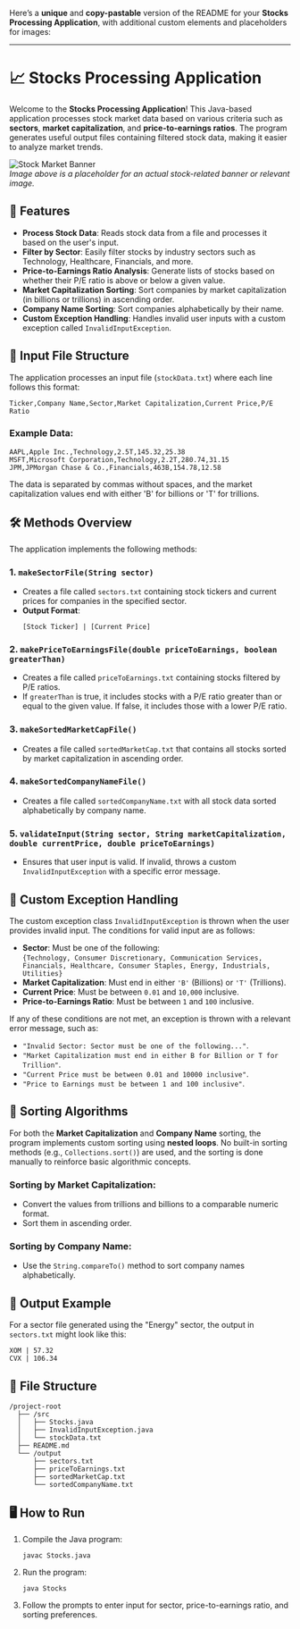 Here’s a **unique** and **copy-pastable** version of the README for your **Stocks Processing Application**, with additional custom elements and placeholders for images:

---

# 📈 Stocks Processing Application

Welcome to the **Stocks Processing Application**! This Java-based application processes stock market data based on various criteria such as **sectors**, **market capitalization**, and **price-to-earnings ratios**. The program generates useful output files containing filtered stock data, making it easier to analyze market trends.

![Stock Market Banner](https://via.placeholder.com/800x300?text=Stocks+Processing+App)  
*Image above is a placeholder for an actual stock-related banner or relevant image.*

## 🚀 Features

- **Process Stock Data**: Reads stock data from a file and processes it based on the user's input.
- **Filter by Sector**: Easily filter stocks by industry sectors such as Technology, Healthcare, Financials, and more.
- **Price-to-Earnings Ratio Analysis**: Generate lists of stocks based on whether their P/E ratio is above or below a given value.
- **Market Capitalization Sorting**: Sort companies by market capitalization (in billions or trillions) in ascending order.
- **Company Name Sorting**: Sort companies alphabetically by their name.
- **Custom Exception Handling**: Handles invalid user inputs with a custom exception called `InvalidInputException`.

## 📝 Input File Structure

The application processes an input file (`stockData.txt`) where each line follows this format:

```
Ticker,Company Name,Sector,Market Capitalization,Current Price,P/E Ratio
```

### Example Data:
```
AAPL,Apple Inc.,Technology,2.5T,145.32,25.38
MSFT,Microsoft Corporation,Technology,2.2T,280.74,31.15
JPM,JPMorgan Chase & Co.,Financials,463B,154.78,12.58
```

The data is separated by commas without spaces, and the market capitalization values end with either 'B' for billions or 'T' for trillions.

## 🛠️ Methods Overview

The application implements the following methods:

### 1. `makeSectorFile(String sector)`
- Creates a file called `sectors.txt` containing stock tickers and current prices for companies in the specified sector.
- **Output Format**:
  ```
  [Stock Ticker] | [Current Price]
  ```

### 2. `makePriceToEarningsFile(double priceToEarnings, boolean greaterThan)`
- Creates a file called `priceToEarnings.txt` containing stocks filtered by P/E ratios.
- If `greaterThan` is true, it includes stocks with a P/E ratio greater than or equal to the given value. If false, it includes those with a lower P/E ratio.

### 3. `makeSortedMarketCapFile()`
- Creates a file called `sortedMarketCap.txt` that contains all stocks sorted by market capitalization in ascending order.

### 4. `makeSortedCompanyNameFile()`
- Creates a file called `sortedCompanyName.txt` with all stock data sorted alphabetically by company name.

### 5. `validateInput(String sector, String marketCapitalization, double currentPrice, double priceToEarnings)`
- Ensures that user input is valid. If invalid, throws a custom `InvalidInputException` with a specific error message.

## 🚧 Custom Exception Handling

The custom exception class `InvalidInputException` is thrown when the user provides invalid input. The conditions for valid input are as follows:

- **Sector**: Must be one of the following:  
  `{Technology, Consumer Discretionary, Communication Services, Financials, Healthcare, Consumer Staples, Energy, Industrials, Utilities}`
- **Market Capitalization**: Must end in either `'B'` (Billions) or `'T'` (Trillions).
- **Current Price**: Must be between `0.01` and `10,000` inclusive.
- **Price-to-Earnings Ratio**: Must be between `1` and `100` inclusive.

If any of these conditions are not met, an exception is thrown with a relevant error message, such as:

- `"Invalid Sector: Sector must be one of the following..."`.
- `"Market Capitalization must end in either B for Billion or T for Trillion"`.
- `"Current Price must be between 0.01 and 10000 inclusive"`.
- `"Price to Earnings must be between 1 and 100 inclusive"`.

## 🔧 Sorting Algorithms

For both the **Market Capitalization** and **Company Name** sorting, the program implements custom sorting using **nested loops**. No built-in sorting methods (e.g., `Collections.sort()`) are used, and the sorting is done manually to reinforce basic algorithmic concepts.

### Sorting by Market Capitalization:
- Convert the values from trillions and billions to a comparable numeric format.
- Sort them in ascending order.

### Sorting by Company Name:
- Use the `String.compareTo()` method to sort company names alphabetically.

## 💾 Output Example

For a sector file generated using the "Energy" sector, the output in `sectors.txt` might look like this:

```
XOM | 57.32
CVX | 106.34
```

## 📂 File Structure

```
/project-root
  ├── /src
  │   ├── Stocks.java
  │   ├── InvalidInputException.java
  │   └── stockData.txt
  ├── README.md
  └── /output
      ├── sectors.txt
      ├── priceToEarnings.txt
      ├── sortedMarketCap.txt
      └── sortedCompanyName.txt
```

## 🖥️ How to Run

1. Compile the Java program:
   ```
   javac Stocks.java
   ```

2. Run the program:
   ```
   java Stocks
   ```

3. Follow the prompts to enter input for sector, price-to-earnings ratio, and sorting preferences.

